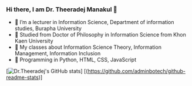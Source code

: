<!-- Level 1: Simple bio and Stats -->

### Hi there, I am Dr. Theeradej Manakul 👋

- 🔭 I’m a lecturer in Information Science, Department of information studies, Burapha University<br/>
- 🌱 Studied from Doctor of Philosophy in Information Science from Khon Kaen University<br/>
- 👯 My classes about Information Science Theory, Information Management, Information Inclusion
- 🤔 Programming in Python, HTML, CSS, JavaScript


<!--Githubs stat from https://github.com/anuraghazra/github-readme-stats -->
[![Dr.Theeradej's GitHub stats](https://github-readme-stats.vercel.app/api?username=adminbotech&count_private=true&&show_icons=true&theme=radical&hide_rank=false)]
[(https://github.com/adminbotech/github-readme-stats)]
